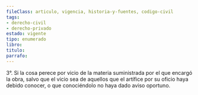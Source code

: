 ```yaml
---
fileClass: articulo, vigencia, historia-y-fuentes, codigo-civil
tags:
- derecho-civil
- derecho-privado
estado: vigente
tipo: enumerado
libro:
titulo:
parrafo:
---
```

3°. Si la cosa perece por vicio de la materia suministrada por el que encargó la obra, salvo que el vicio sea de aquellos que el artífice por su oficio haya debido conocer, o que conociéndolo no haya dado aviso oportuno.